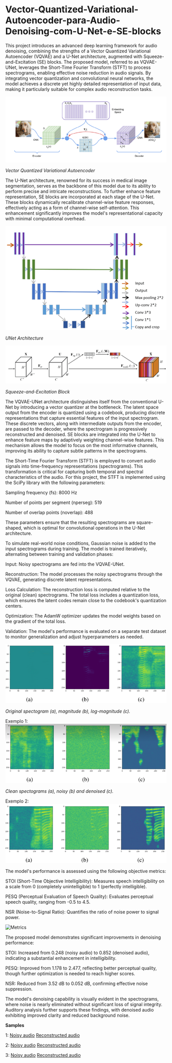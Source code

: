 # Vector-Quantized-Variational-Autoencoder-para-Audio-Denoising-com-U-Net-e-SE-blocks
This project introduces an advanced deep learning framework for audio denoising, combining the strengths of a Vector Quantized Variational Autoencoder (VQVAE) and a U-Net architecture, augmented with Squeeze-and-Excitation (SE) blocks. The proposed model, referred to as VQVAE-UNet, leverages the Short-Time Fourier Transform (STFT) to process spectrograms, enabling effective noise reduction in audio signals. By integrating vector quantization and convolutional neural networks, the model achieves a discrete yet highly detailed representation of input data, making it particularly suitable for complex audio reconstruction tasks.

![Vector Quantized Variational Autoencoder](images/VQVAE.png)

*Vector Quantized Variational Autoencoder*


The U-Net architecture, renowned for its success in medical image segmentation, serves as the backbone of this model due to its ability to perform precise and intricate reconstructions. To further enhance feature representation, SE blocks are incorporated at each stage of the U-Net. These blocks dynamically recalibrate channel-wise feature responses, effectively acting as a form of channel-wise self-attention. This enhancement significantly improves the model's representational capacity with minimal computational overhead.

![U-Net](images/unet.png)

*UNet Architecture*

![SE-Blocks](images/se.png)

*Squeeze-and-Excitation Block*

The VQVAE-UNet architecture distinguishes itself from the conventional U-Net by introducing a vector quantizer at the bottleneck. The latent space output from the encoder is quantized using a codebook, producing discrete representations that capture essential features of the input spectrogram. These discrete vectors, along with intermediate outputs from the encoder, are passed to the decoder, where the spectrogram is progressively reconstructed and denoised.
SE blocks are integrated into the U-Net to enhance feature maps by adaptively weighting channel-wise features. This mechanism allows the model to focus on the most informative channels, improving its ability to capture subtle patterns in the spectrograms.

The Short-Time Fourier Transform (STFT) is employed to convert audio signals into time-frequency representations (spectrograms). This transformation is critical for capturing both temporal and spectral characteristics of the audio. For this project, the STFT is implemented using the SciPy library with the following parameters:

Sampling frequency (fs): 8000 Hz

Number of points per segment (nperseg): 519

Number of overlap points (noverlap): 488


These parameters ensure that the resulting spectrograms are square-shaped, which is optimal for convolutional operations in the U-Net architecture.

To simulate real-world noise conditions, Gaussian noise is added to the input spectrograms during training. The model is trained iteratively, alternating between training and validation phases:

Input: Noisy spectrograms are fed into the VQVAE-UNet.

Reconstruction: The model processes the noisy spectrograms through the VQVAE, generating discrete latent representations.

Loss Calculation: The reconstruction loss is computed relative to the original (clean) spectrograms. The total loss includes a quantization loss, which ensures the latent codes remain close to the codebook's quantization centers.

Optimization: The AdamW optimizer updates the model weights based on the gradient of the total loss.

Validation: The model's performance is evaluated on a separate test dataset to monitor generalization and adjust hyperparameters as needed.


![](images/logmagnitude.png)

*Original spectogram (a), magnitude (b), log-magnitude (c).*


Exemplo 1:
![](images/ex1.png)

*Clean spectograms (a), noisy (b) and denoised (c).*

Exemplo 2:
![](images/ex2.png)

The model's performance is assessed using the following objective metrics:

STOI (Short-Time Objective Intelligibility): Measures speech intelligibility on a scale from 0 (completely unintelligible) to 1 (perfectly intelligible).

PESQ (Perceptual Evaluation of Speech Quality): Evaluates perceptual speech quality, ranging from -0.5 to 4.5.

NSR (Noise-to-Signal Ratio): Quantifies the ratio of noise power to signal power.


![Metrics](images/Métricas.png)

The proposed model demonstrates significant improvements in denoising performance:

STOI: Increased from 0.248 (noisy audio) to 0.852 (denoised audio), indicating a substantial enhancement in intelligibility.

PESQ: Improved from 1.178 to 2.477, reflecting better perceptual quality, though further optimization is needed to reach higher scores.

NSR: Reduced from 3.52 dB to 0.052 dB, confirming effective noise suppression.


The model's denoising capability is visually evident in the spectrograms, where noise is nearly eliminated without significant loss of signal integrity. Auditory analysis further supports these findings, with denoised audio exhibiting improved clarity and reduced background noise.

**Samples**

1: [Noisy audio](audios/noisy_audio1.wav)
[Reconstructed audio](audios/denoised_audio1.wav)

2: [Noisy audio](audios/noised_audio2.wav)
[Reconstructed audio](audios/denoised_audio2.wav)

3: [Noisy audio](audios/noised_audio3.wav)
[Reconstructed audio](audios/denoised_audio3.wav)

